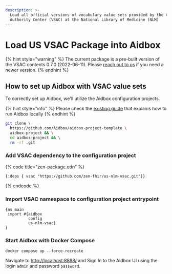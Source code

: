 ```yaml
---
description: >-
  Load all official versions of vocabulary value sets provided by the Value Set
  Authority Center (VSAC) at the National Library of Medicine (NLM)
---
```


# Load US VSAC Package into Aidbox

{% hint style="warning" %}
The current package is a pre-built version of the VSAC contents 0.7.0 (2022-06-11). Please [reach out to us](../../../contact-us.md) if you need a newer version.
{% endhint %}

## How to set up Aidbox with VSAC value sets

To correctly set up Aidbox, we'll utilize the Aidbox configuration projects.&#x20;

{% hint style="info" %}
Please check the [existing guide](../../../getting-started-1/run-aidbox/run-aidbox-locally-with-docker.md) that explains how to run Aidbox locally      &#x20;
{% endhint %}

```sh
git clone \
  https://github.com/Aidbox/aidbox-project-template \
  aidbox-project && \
  cd aidbox-project && \
  rm -rf .git
```

### Add VSAC dependency to the configuration project

{% code title="zen-package.edn" %}
```
{:deps { vsac "https://github.com/zen-fhir/us-nlm-vsac.git"}}
```
{% endcode %}

### Import VSAC namespace to configuration project entrypoint

```
{ns main
 import #{aidbox
          config
          us-nlm-vsac}
}
```

### Start Aidbox with Docker Compose

```shell
docker compose up --force-recreate
```

Navigate to [http://localhost:8888/](http://localhost:8888/) and Sign In to the Aidbox UI using the login `admin` and password `password`.

